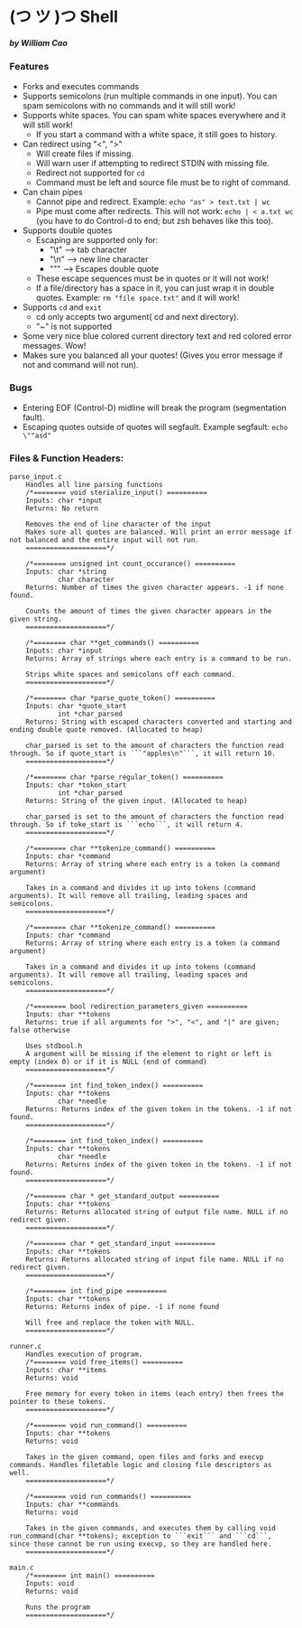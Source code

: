 # (つ ツ )つ Shell
##### by William Cao

### Features
- Forks and executes commands
- Supports semicolons (run multiple commands in one input). You can spam semicolons with no commands and it will still work!
- Supports white spaces. You can spam white spaces everywhere and it will still work!
    - If you start a command with a white space, it still goes to history.
- Can redirect using "<", ">"
    - Will create files if missing.
    - Will warn user if attempting to redirect STDIN with missing file.
    - Redirect not supported for ```cd```
    - Command must be left and source file must be to right of command.
- Can chain pipes
    - Cannot pipe and redirect. Example: ```echo "as" > text.txt | wc```
    - Pipe must come after redirects. This will not work: ```echo | < a.txt wc``` (you have to do Control-d to end; but zsh behaves like this too).
- Supports double quotes
    - Escaping are supported only for:
        - "\t" --> tab character
        - "\n" --> new line character
        - "\"" --> Escapes double quote
    - These escape sequences must be in quotes or it will not work!
    - If a file/directory has a space in it, you can just wrap it in double quotes. Example: ```rm "file space.txt"``` and it will work!
- Supports ```cd``` and ```exit```
    - cd only accepts two argument( cd and next directory).
    - "~" is not supported
- Some very nice blue colored current directory text and red colored error messages. Wow!
- Makes sure you balanced all your quotes! (Gives you error message if not and command will not run).

### Bugs
- Entering EOF (Control-D) midline will break the program (segmentation fault).
- Escaping quotes outside of quotes will segfault. Example segfault: ```echo \""asd"```

### Files & Function Headers:
```
parse_input.c  
    Handles all line parsing functions  
    /*======== void sterialize_input() ==========  
    Inputs: char *input  
    Returns: No return  
    
    Removes the end of line character of the input  
    Makes sure all quotes are balanced. Will print an error message if not balanced and the entire input will not run.
    ====================*/
    
    /*======== unsigned int count_occurance() ==========  
    Inputs: char *string
            char character
    Returns: Number of times the given character appears. -1 if none found.
    
    Counts the amount of times the given character appears in the given string.
    ====================*/
    
    /*======== char **get_commands() ==========  
    Inputs: char *input
    Returns: Array of strings where each entry is a command to be run.
    
    Strips white spaces and semicolons off each command. 
    ====================*/
    
    /*======== char *parse_quote_token() ==========  
    Inputs: char *quote_start  
            int *char_parsed  
    Returns: String with escaped characters converted and starting and ending double quote removed. (Allocated to heap)  
      
    char_parsed is set to the amount of characters the function read through. So if quote_start is ```"apples\n"```, it will return 10.
    ====================*/
    
    /*======== char *parse_regular_token() ==========  
    Inputs: char *token_start
            int *char_parsed
    Returns: String of the given input. (Allocated to heap)  
    
    char_parsed is set to the amount of characters the function read through. So if toke_start is ```echo```, it will return 4.
    ====================*/
    
    /*======== char **tokenize_command() ==========  
    Inputs: char *command  
    Returns: Array of string where each entry is a token (a command argument)  
    
    Takes in a command and divides it up into tokens (command arguments). It will remove all trailing, leading spaces and semicolons.
    ====================*/
    
    /*======== char **tokenize_command() ==========  
    Inputs: char *command  
    Returns: Array of string where each entry is a token (a command argument)  
    
    Takes in a command and divides it up into tokens (command arguments). It will remove all trailing, leading spaces and semicolons.
    ====================*/
    
    /*======== bool redirection_parameters_given ==========  
    Inputs: char **tokens  
    Returns: true if all arguments for ">", "<", and "|" are given; false otherwise     
    
    Uses stdbool.h  
    A argument will be missing if the element to right or left is empty (index 0) or if it is NULL (end of command)
    ====================*/
    
    /*======== int find_token_index() ==========  
    Inputs: char **tokens  
            char *needle
    Returns: Returns index of the given token in the tokens. -1 if not found.
    ====================*/
    
    /*======== int find_token_index() ==========  
    Inputs: char **tokens  
            char *needle
    Returns: Returns index of the given token in the tokens. -1 if not found.
    ====================*/
    
    /*======== char * get_standard_output ==========  
    Inputs: char **tokens  
    Returns: Returns allocated string of output file name. NULL if no redirect given.
    ====================*/
    
    /*======== char * get_standard_input ==========  
    Inputs: char **tokens  
    Returns: Returns allocated string of input file name. NULL if no redirect given.
    ====================*/
    
    /*======== int find_pipe ==========  
    Inputs: char **tokens  
    Returns: Returns index of pipe. -1 if none found  
    
    Will free and replace the token with NULL.
    ====================*/
    
runner.c
    Handles execution of program.  
    /*======== void free_items() ==========  
    Inputs: char **items  
    Returns: void
    
    Free memory for every token in items (each entry) then frees the pointer to these tokens. 
    ====================*/
    
    /*======== void run_command() ==========  
    Inputs: char **tokens  
    Returns: void  
    
    Takes in the given command, open files and forks and execvp commands. Handles filetable logic and closing file descriptors as well. 
    ====================*/
    
    /*======== void run_commands() ==========  
    Inputs: char **commands 
    Returns: void  
    
    Takes in the given commands, and executes them by calling void run_command(char **tokens); exception to ```exit``` and ```cd```, since those cannot be run using execvp, so they are handled here.
    ====================*/

main.c
    /*======== int main() ==========  
    Inputs: void
    Returns: void  
    
    Runs the program
    ====================*/
```